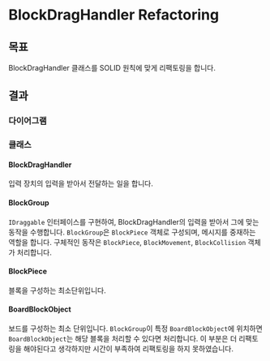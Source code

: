 # BlockDragHandler Refactoring
## 목표
BlockDragHandler 클래스를 SOLID 원칙에 맞게 리팩토링을 합니다.

## 결과

### 다이어그램

### 클래스
#### BlockDragHandler
입력 장치의 입력을 받아서 전달하는 일을 합니다.

#### BlockGroup
`IDraggable` 인터페이스를 구현하여, BlockDragHandler의 입력을 받아서 그에 맞는 동작을 수행합니다.
`BlockGroup`은 `BlockPiece` 객체로 구성되며, 메시지를 중재하는 역할을 합니다. 구체적인 동작은 `BlockPiece`, `BlockMovement`, `BlockCollision` 객체가 처리합니다.

#### BlockPiece
블록을 구성하는 최소단위입니다.

#### BoardBlockObject
보드를 구성하는 최소 단위입니다. `BlockGroup`이 특정 `BoardBlockObject`에 위치하면 `BoardBlockObject`는 해당 블록을 처리할 수 있다면 처리합니다.
이 부분은 더 리팩토링을 해야된다고 생각하지만 시간이 부족하여 리팩토링을 하지 못하였습니다.